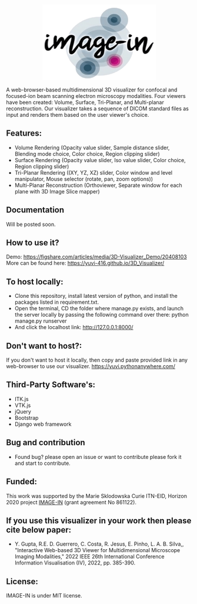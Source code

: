 [<p align="center"> <img src="mpi_vtk_js/polls/static/images/Image-In (1).png"/></p>](http://image-in-itn.eu/)

A web-browser-based multidimensional 3D visualizer for confocal and focused-ion beam scanning electron microscopy modalities.
Four viewers have been created: Volume, Surface, Tri-Planar, and Multi-planar reconstruction.
Our visualizer takes a sequence of DICOM standard files as input and renders them based on the user viewer's choice.

## Features:
- Volume Rendering (Opacity value slider, Sample distance slider, Blending mode choice, Color choice, Region clipping slider)
- Surface Rendering (Opacity value slider, Iso value slider, Color choice, Region clipping slider)
- Tri-Planar Rendering ((XY, YZ, XZ) slider, Color window and level manipulator, Mouse selector (rotate, pan, zoom options))
- Multi-Planar Reconstruction (Orthoviewer, Separate window for each plane with 3D Image Slice mapper)

## Documentation
Will be posted soon.

## How to use it?
Demo: https://figshare.com/articles/media/3D-Visualizer_Demo/20408103
More can be found here: https://yuvi-416.github.io/3D_Visualizer/


## To host locally:
- Clone this repository, install latest version of python, and install the packages listed in requirement.txt.
- Open the terminal, CD the folder where manage.py exists, and launch the server locally by passing the following command over there: python manage.py runserver
- And click the localhost link: http://127.0.0.1:8000/

## Don't want to host?:
If you don't want to host it locally, then copy and paste provided link in any web-browser to use our visualizer.
https://yuvi.pythonanywhere.com/

## Third-Party Software's:
- ITK.js
- VTK.js
- jQuery
- Bootstrap
- Django web framework

## Bug and contribution
- Found bug? please open an issue or want to contribute please fork it and start to contribute.

## Funded:
This work was supported by the Marie Sklodowska Curie ITN-EID, Horizon 2020 project [IMAGE-IN](http://image-in-itn.eu/) (grant agreement No 861122).

## If you use this visualizer in your work then please cite below paper:
- Y. Gupta, R.E. D. Guerrero, C. Costa, R. Jesus, E. Pinho, L. A. B. Silva,, "Interactive Web-based 3D Viewer for Multidimensional Microscope Imaging Modalities," 2022 IEEE  26th International Conference Information Visualisation (IV), 2022, pp. 385-390.

## License:
IMAGE-IN is under MIT license.

